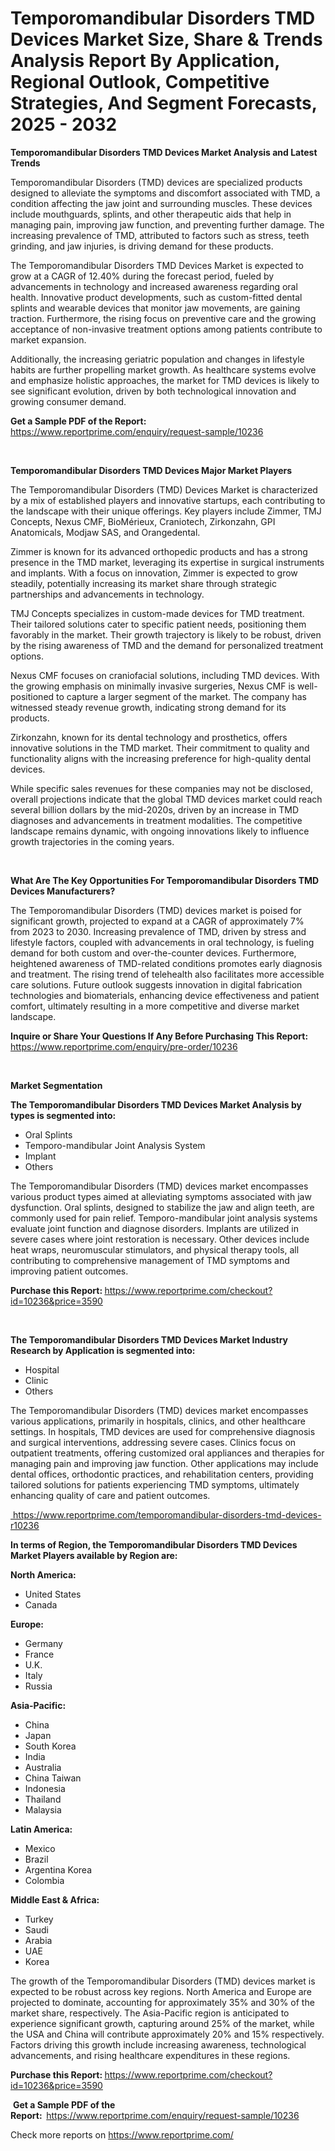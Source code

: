 <p><h1>Temporomandibular Disorders TMD Devices Market Size, Share & Trends Analysis Report By Application, Regional Outlook, Competitive Strategies, And Segment Forecasts, 2025 - 2032</h1></p><p><strong>Temporomandibular Disorders TMD Devices Market Analysis and Latest Trends</strong></p>
<p><p>Temporomandibular Disorders (TMD) devices are specialized products designed to alleviate the symptoms and discomfort associated with TMD, a condition affecting the jaw joint and surrounding muscles. These devices include mouthguards, splints, and other therapeutic aids that help in managing pain, improving jaw function, and preventing further damage. The increasing prevalence of TMD, attributed to factors such as stress, teeth grinding, and jaw injuries, is driving demand for these products.</p><p>The Temporomandibular Disorders TMD Devices Market is expected to grow at a CAGR of 12.40% during the forecast period, fueled by advancements in technology and increased awareness regarding oral health. Innovative product developments, such as custom-fitted dental splints and wearable devices that monitor jaw movements, are gaining traction. Furthermore, the rising focus on preventive care and the growing acceptance of non-invasive treatment options among patients contribute to market expansion.</p><p>Additionally, the increasing geriatric population and changes in lifestyle habits are further propelling market growth. As healthcare systems evolve and emphasize holistic approaches, the market for TMD devices is likely to see significant evolution, driven by both technological innovation and growing consumer demand.</p></p>
<p><strong>Get a Sample PDF of the Report:&nbsp;</strong> <a href="https://www.reportprime.com/enquiry/request-sample/10236?utm_campaign=3134&utm_medium=2&utm_source=Github&utm_content=ia&utm_term=20032025&utm_id=temporomandibular-disorders-tmd-devices">https://www.reportprime.com/enquiry/request-sample/10236</a></p>
<p>&nbsp;</p>
<p><strong>Temporomandibular Disorders TMD Devices Major Market Players</strong></p>
<p><p>The Temporomandibular Disorders (TMD) Devices Market is characterized by a mix of established players and innovative startups, each contributing to the landscape with their unique offerings. Key players include Zimmer, TMJ Concepts, Nexus CMF, BioMérieux, Craniotech, Zirkonzahn, GPI Anatomicals, Modjaw SAS, and Orangedental.</p><p>Zimmer is known for its advanced orthopedic products and has a strong presence in the TMD market, leveraging its expertise in surgical instruments and implants. With a focus on innovation, Zimmer is expected to grow steadily, potentially increasing its market share through strategic partnerships and advancements in technology.</p><p>TMJ Concepts specializes in custom-made devices for TMD treatment. Their tailored solutions cater to specific patient needs, positioning them favorably in the market. Their growth trajectory is likely to be robust, driven by the rising awareness of TMD and the demand for personalized treatment options.</p><p>Nexus CMF focuses on craniofacial solutions, including TMD devices. With the growing emphasis on minimally invasive surgeries, Nexus CMF is well-positioned to capture a larger segment of the market. The company has witnessed steady revenue growth, indicating strong demand for its products.</p><p>Zirkonzahn, known for its dental technology and prosthetics, offers innovative solutions in the TMD market. Their commitment to quality and functionality aligns with the increasing preference for high-quality dental devices.</p><p>While specific sales revenues for these companies may not be disclosed, overall projections indicate that the global TMD devices market could reach several billion dollars by the mid-2020s, driven by an increase in TMD diagnoses and advancements in treatment modalities. The competitive landscape remains dynamic, with ongoing innovations likely to influence growth trajectories in the coming years.</p></p>
<p>&nbsp;</p>
<p><strong>What Are The Key Opportunities For Temporomandibular Disorders TMD Devices Manufacturers?</strong></p>
<p><p>The Temporomandibular Disorders (TMD) devices market is poised for significant growth, projected to expand at a CAGR of approximately 7% from 2023 to 2030. Increasing prevalence of TMD, driven by stress and lifestyle factors, coupled with advancements in oral technology, is fueling demand for both custom and over-the-counter devices. Furthermore, heightened awareness of TMD-related conditions promotes early diagnosis and treatment. The rising trend of telehealth also facilitates more accessible care solutions. Future outlook suggests innovation in digital fabrication technologies and biomaterials, enhancing device effectiveness and patient comfort, ultimately resulting in a more competitive and diverse market landscape.</p></p>
<p><strong>Inquire or Share Your Questions If Any Before Purchasing This Report:</strong> <a href="https://www.reportprime.com/enquiry/pre-order/10236?utm_campaign=3134&utm_medium=2&utm_source=Github&utm_content=ia&utm_term=20032025&utm_id=temporomandibular-disorders-tmd-devices">https://www.reportprime.com/enquiry/pre-order/10236</a></p>
<p>&nbsp;</p>
<p><strong>Market Segmentation</strong></p>
<p><strong>The Temporomandibular Disorders TMD Devices Market Analysis by types is segmented into:</strong></p>
<p><ul><li>Oral Splints</li><li>Temporo-mandibular Joint Analysis System</li><li>Implant</li><li>Others</li></ul></p>
<p><p>The Temporomandibular Disorders (TMD) devices market encompasses various product types aimed at alleviating symptoms associated with jaw dysfunction. Oral splints, designed to stabilize the jaw and align teeth, are commonly used for pain relief. Temporo-mandibular joint analysis systems evaluate joint function and diagnose disorders. Implants are utilized in severe cases where joint restoration is necessary. Other devices include heat wraps, neuromuscular stimulators, and physical therapy tools, all contributing to comprehensive management of TMD symptoms and improving patient outcomes.</p></p>
<p><strong>Purchase this Report:&nbsp;</strong><a href="https://www.reportprime.com/checkout?id=10236&price=3590&utm_campaign=3134&utm_medium=2&utm_source=Github&utm_content=ia&utm_term=20032025&utm_id=temporomandibular-disorders-tmd-devices">https://www.reportprime.com/checkout?id=10236&price=3590</a></p>
<p>&nbsp;</p>
<p><strong>The Temporomandibular Disorders TMD Devices Market Industry Research by Application is segmented into:</strong></p>
<p><ul><li>Hospital</li><li>Clinic</li><li>Others</li></ul></p>
<p><p>The Temporomandibular Disorders (TMD) devices market encompasses various applications, primarily in hospitals, clinics, and other healthcare settings. In hospitals, TMD devices are used for comprehensive diagnosis and surgical interventions, addressing severe cases. Clinics focus on outpatient treatments, offering customized oral appliances and therapies for managing pain and improving jaw function. Other applications may include dental offices, orthodontic practices, and rehabilitation centers, providing tailored solutions for patients experiencing TMD symptoms, ultimately enhancing quality of care and patient outcomes.</p></p>
<p><a href="https://www.reportprime.com/temporomandibular-disorders-tmd-devices-r10236?utm_campaign=3134&utm_medium=2&utm_source=Github&utm_content=ia&utm_term=20032025&utm_id=temporomandibular-disorders-tmd-devices">&nbsp;https://www.reportprime.com/temporomandibular-disorders-tmd-devices-r10236</a></p>
<p><strong>In terms of Region, the Temporomandibular Disorders TMD Devices Market Players available by Region are:</strong></p>
<p>
    <p> <strong> North America: </strong>
        <ul>
            <li>United States</li>
            <li>Canada</li>
        </ul>
        </p> 
    <p> <strong> Europe: </strong>
        <ul>
            <li>Germany</li>
            <li>France</li>
            <li>U.K.</li>
            <li>Italy</li>
            <li>Russia</li>
        </ul>
        </p> 
    <p> <strong> Asia-Pacific: </strong>
        <ul>
            <li>China</li>
            <li>Japan</li>
            <li>South Korea</li>
            <li>India</li>
            <li>Australia</li>
            <li>China Taiwan</li>
            <li>Indonesia</li>
            <li>Thailand</li>
            <li>Malaysia</li>
        </ul>
        </p> 
    <p> <strong> Latin America: </strong>
        <ul>
            <li>Mexico</li>
            <li>Brazil</li>
            <li>Argentina Korea</li>
            <li>Colombia</li>
        </ul>
        </p> 
    <p> <strong> Middle East & Africa: </strong>
        <ul>
            <li>Turkey</li>
            <li>Saudi</li>
            <li>Arabia</li>
            <li>UAE</li>
            <li>Korea</li>
        </ul>
    </p>
    </p>
<p><p>The growth of the Temporomandibular Disorders (TMD) devices market is expected to be robust across key regions. North America and Europe are projected to dominate, accounting for approximately 35% and 30% of the market share, respectively. The Asia-Pacific region is anticipated to experience significant growth, capturing around 25% of the market, while the USA and China will contribute approximately 20% and 15% respectively. Factors driving this growth include increasing awareness, technological advancements, and rising healthcare expenditures in these regions.</p></p>
<p><strong>Purchase this Report: </strong><a href="https://www.reportprime.com/checkout?id=10236&price=3590&utm_campaign=3134&utm_medium=2&utm_source=Github&utm_content=ia&utm_term=20032025&utm_id=temporomandibular-disorders-tmd-devices">https://www.reportprime.com/checkout?id=10236&price=3590</a></p>
<p>&nbsp;<strong>Get a Sample PDF of the Report:&nbsp;&nbsp;</strong><a href="https://www.reportprime.com/enquiry/request-sample/10236?utm_campaign=3134&utm_medium=2&utm_source=Github&utm_content=ia&utm_term=20032025&utm_id=temporomandibular-disorders-tmd-devices">https://www.reportprime.com/enquiry/request-sample/10236</a></p>
<p><strong></strong></p>
<p>Check more reports on <a href="https://www.reportprime.com/?utm_campaign=3134&utm_medium=2&utm_source=Github&utm_content=ia&utm_term=20032025&utm_id=temporomandibular-disorders-tmd-devices">https://www.reportprime.com/</a></p>